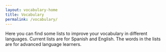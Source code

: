 ```yaml
---
layout: vocabulary-home
title: Vocabulary
permalink: /vocabulary/
---
```


Here you can find some lists to improve your vocabulary in different languages.
Current lists are for Spanish and English.
The words in the lists are for advanced language learners.
